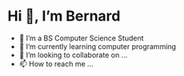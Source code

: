 # Hi 👋, I’m Bernard
- 👀 I’m a BS Computer Science Student
- 🌱 I’m currently learning computer programming
- 💞️ I’m looking to collaborate on ...
- 📫 How to reach me ...

<!---
BernardL0/BernardL0 is a ✨ special ✨ repository because its `README.md` (this file) appears on your GitHub profile.
You can click the Preview link to take a look at your changes.
--->
